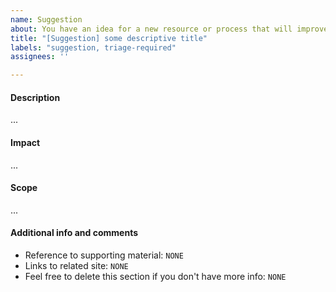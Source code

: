 ```yaml
---
name: Suggestion
about: You have an idea for a new resource or process that will improve cloud native environment sustainability and you aren't sure if you are the person to work on it or want to get feedback from others to refine the idea
title: "[Suggestion] some descriptive title"
labels: "suggestion, triage-required"
assignees: ''

---
```


<!-- Thank you for contributing to the WG!
    Please remind that an issue is not the place to ask a question.
    The README documents how to reach us https://github.com/cncf/wg-env-sustainability#meetings! 
    Thank you :) -->

#### Description
<!-- describe your idea here -->

...

#### Impact
<!-- Describe your hopes for how this would reduce risk for the cloud native ecosystem. Who will this help? How will it help them? -->

...

#### Scope
<!-- How much effort will this take? ok to provide a range of options if or "not yet determined"  -->

...

#### Additional info and comments
- Reference to supporting material: `NONE`
- Links to related site: `NONE`
- Feel free to delete this section if you don't have more info: `NONE`
